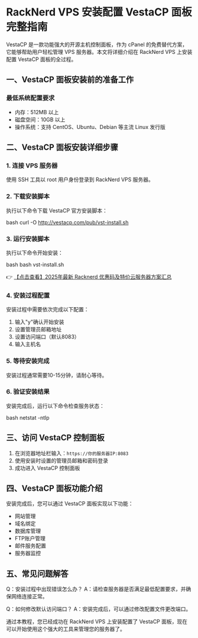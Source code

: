 # RackNerd VPS 安装配置 VestaCP 面板完整指南

VestaCP 是一款功能强大的开源主机控制面板，作为 cPanel 的免费替代方案，它能够帮助用户轻松管理 VPS 服务器。本文将详细介绍在 RackNerd VPS 上安装配置 VestaCP 面板的全过程。

## 一、VestaCP 面板安装前的准备工作

### 最低系统配置要求
- 内存：512MB 以上
- 磁盘空间：10GB 以上
- 操作系统：支持 CentOS、Ubuntu、Debian 等主流 Linux 发行版

## 二、VestaCP 面板安装详细步骤

### 1. 连接 VPS 服务器
使用 SSH 工具以 root 用户身份登录到 RackNerd VPS 服务器。

### 2. 下载安装脚本
执行以下命令下载 VestaCP 官方安装脚本：

bash
curl -O http://vestacp.com/pub/vst-install.sh

### 3. 运行安装脚本
执行以下命令开始安装：

bash
bash vst-install.sh

👉 [【点击查看】2025年最新 Racknerd 优惠码及特价云服务器方案汇总](https://bit.ly/Rack_Nerd)

### 4. 安装过程配置
安装过程中需要依次完成以下配置：

1. 输入"y"确认开始安装
2. 设置管理员邮箱地址
3. 设置访问端口（默认8083）
4. 输入主机名

### 5. 等待安装完成
安装过程通常需要10-15分钟，请耐心等待。

### 6. 验证安装结果
安装完成后，运行以下命令检查服务状态：

bash
netstat -ntlp

## 三、访问 VestaCP 控制面板

1. 在浏览器地址栏输入：`https://你的服务器IP:8083`
2. 使用安装时设置的管理员邮箱和密码登录
3. 成功进入 VestaCP 控制面板

## 四、VestaCP 面板功能介绍

安装完成后，您可以通过 VestaCP 面板实现以下功能：
- 网站管理
- 域名绑定
- 数据库管理
- FTP账户管理
- 邮件服务配置
- 服务器监控

## 五、常见问题解答

Q：安装过程中出现错误怎么办？
A：请检查服务器是否满足最低配置要求，并确保网络连接正常。

Q：如何修改默认访问端口？
A：安装完成后，可以通过修改配置文件更改端口。

通过本教程，您已经成功在 RackNerd VPS 上安装配置了 VestaCP 面板，现在可以开始使用这个强大的工具来管理您的服务器了。